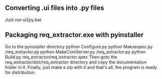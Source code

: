 Converting .ui files into .py files
------------------------------------------
Just run ui2py.bat

Packaging req_extractor.exe with pyinstaller
--------------------------------------------
Go to the pyinstaller directory
python Configure.py
python Maksespec.py <path>/req_extractor.py
python MakeComServer.py <path>/req_extractor.py
python Build.py req_extractor/req_extractor.spec
Then goto the req_extractor/dist/req_extractor directory and copy the documentation folder in it.
Finally, just make a zip with it and that's all, the program is ready for distribution.